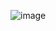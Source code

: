 ![image](https://github.com/nguyennamtien91/algorithm/assets/128877043/23bdc969-ad53-4e2a-97c4-0cd9bee6ae0e)

